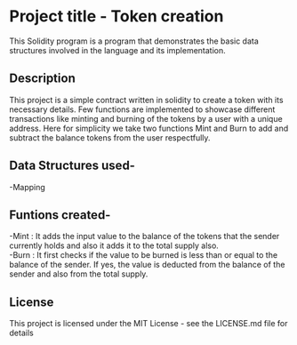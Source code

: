 # Project title - Token creation
This Solidity program is a  program that demonstrates the basic data structures involved in the language and its implementation.
## Description
This project is a simple contract written in solidity to create a token with its necessary details. Few functions are implemented to showcase different transactions like minting and burning of the tokens by a user with a unique address. Here for simplicity we take two functions Mint and Burn to add and subtract the balance tokens from the user respectfully.
## Data Structures used-
-Mapping
## Funtions created-
-Mint : It adds the input value to the balance of the tokens that the sender currently holds and also it adds it to the total supply also.  
-Burn : It first checks if the value to be burned is less than or equal to the balance of the sender. If yes, the value is deducted from the balance of the sender and also from the total supply.
## License
This project is licensed under the MIT License - see the LICENSE.md file for details


